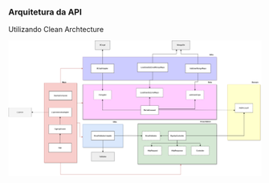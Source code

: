 ### Arquitetura da API
Utilizando Clean Archtecture

![arquitetura](./files/clean-node-api.drawio.png)